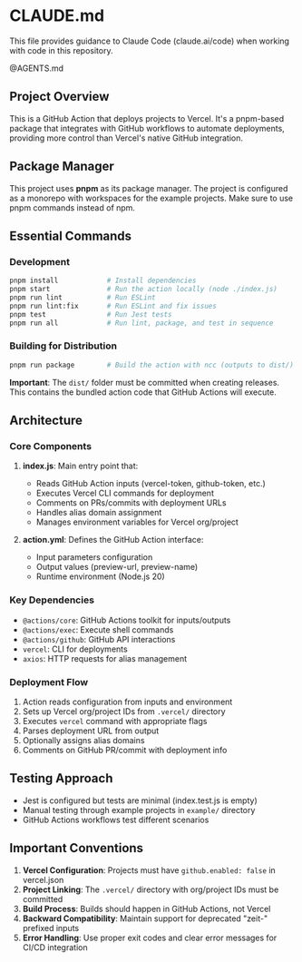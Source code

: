 # CLAUDE.md

This file provides guidance to Claude Code (claude.ai/code) when working with code in this repository.

@AGENTS.md

## Project Overview

This is a GitHub Action that deploys projects to Vercel. It's a pnpm-based package that integrates with GitHub workflows to automate deployments, providing more control than Vercel's native GitHub integration.

## Package Manager

This project uses **pnpm** as its package manager. The project is configured as a monorepo with workspaces for the example projects. Make sure to use pnpm commands instead of npm.

## Essential Commands

### Development
```bash
pnpm install            # Install dependencies
pnpm start              # Run the action locally (node ./index.js)
pnpm run lint           # Run ESLint
pnpm run lint:fix       # Run ESLint and fix issues
pnpm test               # Run Jest tests
pnpm run all            # Run lint, package, and test in sequence
```

### Building for Distribution
```bash
pnpm run package        # Build the action with ncc (outputs to dist/)
```

**Important**: The `dist/` folder must be committed when creating releases. This contains the bundled action code that GitHub Actions will execute.

## Architecture

### Core Components

1. **index.js**: Main entry point that:
   - Reads GitHub Action inputs (vercel-token, github-token, etc.)
   - Executes Vercel CLI commands for deployment
   - Comments on PRs/commits with deployment URLs
   - Handles alias domain assignment
   - Manages environment variables for Vercel org/project

2. **action.yml**: Defines the GitHub Action interface:
   - Input parameters configuration
   - Output values (preview-url, preview-name)
   - Runtime environment (Node.js 20)

### Key Dependencies
- `@actions/core`: GitHub Actions toolkit for inputs/outputs
- `@actions/exec`: Execute shell commands
- `@actions/github`: GitHub API interactions
- `vercel`: CLI for deployments
- `axios`: HTTP requests for alias management

### Deployment Flow
1. Action reads configuration from inputs and environment
2. Sets up Vercel org/project IDs from `.vercel/` directory
3. Executes `vercel` command with appropriate flags
4. Parses deployment URL from output
5. Optionally assigns alias domains
6. Comments on GitHub PR/commit with deployment info

## Testing Approach

- Jest is configured but tests are minimal (index.test.js is empty)
- Manual testing through example projects in `example/` directory
- GitHub Actions workflows test different scenarios

## Important Conventions

1. **Vercel Configuration**: Projects must have `github.enabled: false` in vercel.json
2. **Project Linking**: The `.vercel/` directory with org/project IDs must be committed
3. **Build Process**: Builds should happen in GitHub Actions, not Vercel
4. **Backward Compatibility**: Maintain support for deprecated "zeit-" prefixed inputs
5. **Error Handling**: Use proper exit codes and clear error messages for CI/CD integration
